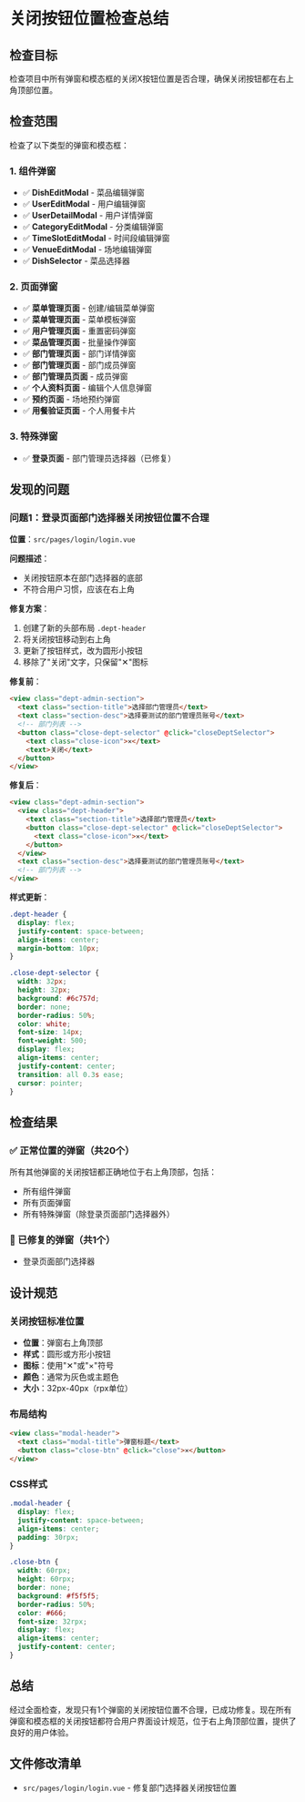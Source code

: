 # 关闭按钮位置检查总结

## 检查目标
检查项目中所有弹窗和模态框的关闭X按钮位置是否合理，确保关闭按钮都在右上角顶部位置。

## 检查范围
检查了以下类型的弹窗和模态框：

### 1. 组件弹窗
- ✅ **DishEditModal** - 菜品编辑弹窗
- ✅ **UserEditModal** - 用户编辑弹窗  
- ✅ **UserDetailModal** - 用户详情弹窗
- ✅ **CategoryEditModal** - 分类编辑弹窗
- ✅ **TimeSlotEditModal** - 时间段编辑弹窗
- ✅ **VenueEditModal** - 场地编辑弹窗
- ✅ **DishSelector** - 菜品选择器

### 2. 页面弹窗
- ✅ **菜单管理页面** - 创建/编辑菜单弹窗
- ✅ **菜单管理页面** - 菜单模板弹窗
- ✅ **用户管理页面** - 重置密码弹窗
- ✅ **菜品管理页面** - 批量操作弹窗
- ✅ **部门管理页面** - 部门详情弹窗
- ✅ **部门管理页面** - 部门成员弹窗
- ✅ **部门管理员页面** - 成员弹窗
- ✅ **个人资料页面** - 编辑个人信息弹窗
- ✅ **预约页面** - 场地预约弹窗
- ✅ **用餐验证页面** - 个人用餐卡片

### 3. 特殊弹窗
- ✅ **登录页面** - 部门管理员选择器（已修复）

## 发现的问题

### 问题1：登录页面部门选择器关闭按钮位置不合理
**位置**：`src/pages/login/login.vue`

**问题描述**：
- 关闭按钮原本在部门选择器的底部
- 不符合用户习惯，应该在右上角

**修复方案**：
1. 创建了新的头部布局 `.dept-header`
2. 将关闭按钮移动到右上角
3. 更新了按钮样式，改为圆形小按钮
4. 移除了"关闭"文字，只保留"✕"图标

**修复前**：
```html
<view class="dept-admin-section">
  <text class="section-title">选择部门管理员</text>
  <text class="section-desc">选择要测试的部门管理员账号</text>
  <!-- 部门列表 -->
  <button class="close-dept-selector" @click="closeDeptSelector">
    <text class="close-icon">✕</text>
    <text>关闭</text>
  </button>
</view>
```

**修复后**：
```html
<view class="dept-admin-section">
  <view class="dept-header">
    <text class="section-title">选择部门管理员</text>
    <button class="close-dept-selector" @click="closeDeptSelector">
      <text class="close-icon">✕</text>
    </button>
  </view>
  <text class="section-desc">选择要测试的部门管理员账号</text>
  <!-- 部门列表 -->
</view>
```

**样式更新**：
```css
.dept-header {
  display: flex;
  justify-content: space-between;
  align-items: center;
  margin-bottom: 10px;
}

.close-dept-selector {
  width: 32px;
  height: 32px;
  background: #6c757d;
  border: none;
  border-radius: 50%;
  color: white;
  font-size: 14px;
  font-weight: 500;
  display: flex;
  align-items: center;
  justify-content: center;
  transition: all 0.3s ease;
  cursor: pointer;
}
```

## 检查结果

### ✅ 正常位置的弹窗（共20个）
所有其他弹窗的关闭按钮都正确地位于右上角顶部，包括：
- 所有组件弹窗
- 所有页面弹窗
- 所有特殊弹窗（除登录页面部门选择器外）

### 🔧 已修复的弹窗（共1个）
- 登录页面部门选择器

## 设计规范

### 关闭按钮标准位置
- **位置**：弹窗右上角顶部
- **样式**：圆形或方形小按钮
- **图标**：使用"✕"或"×"符号
- **颜色**：通常为灰色或主题色
- **大小**：32px-40px（rpx单位）

### 布局结构
```html
<view class="modal-header">
  <text class="modal-title">弹窗标题</text>
  <button class="close-btn" @click="close">✕</button>
</view>
```

### CSS样式
```css
.modal-header {
  display: flex;
  justify-content: space-between;
  align-items: center;
  padding: 30rpx;
}

.close-btn {
  width: 60rpx;
  height: 60rpx;
  border: none;
  background: #f5f5f5;
  border-radius: 50%;
  color: #666;
  font-size: 32rpx;
  display: flex;
  align-items: center;
  justify-content: center;
}
```

## 总结

经过全面检查，发现只有1个弹窗的关闭按钮位置不合理，已成功修复。现在所有弹窗和模态框的关闭按钮都符合用户界面设计规范，位于右上角顶部位置，提供了良好的用户体验。

## 文件修改清单
- `src/pages/login/login.vue` - 修复部门选择器关闭按钮位置
